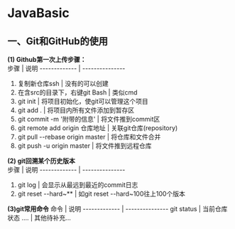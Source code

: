 # JavaBasic
一、Git和GitHub的使用 
------- 
**(1) Github第一次上传步骤：**  
步骤 | 说明
------------- | ---------------
1. 复制新仓库ssh            		| 没有的可以创建
2. 在含src的目录下，右键git Bash  	| 类似cmd
3. git init				| 将项目初始化，使git可以管理这个项目  
4. git add .			| 将项目内所有文件添加到暂存区  
5. git commit -m '附带的信息' 		| 将文件推到commit区  
6. git remote add origin 仓库地址	| 关联git仓库(repository)  
7. git pull --rebase origin master	| 将仓库和文件合并  
8. git push -u origin master		| 将文件推到远程仓库  		  
  
**(2) git回溯某个历史版本**  
步骤 | 说明
------------- | ---------------
1. git log                              | 会显示从最远到最近的commit日志
2. git reset --hard~**           | 如git reset --hard~100往上100个版本

**(3)git常用命令**
命令 | 说明
------------- | ---------------
git status | 当前仓库状态
.... | 其他待补充...